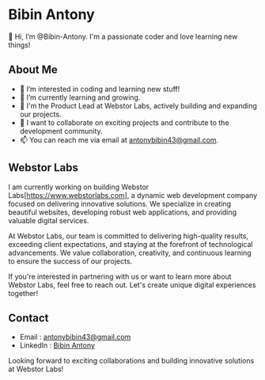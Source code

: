 # Bibin Antony

👋 Hi, I’m @Bibin-Antony. I'm a passionate coder and love learning new things!

## About Me

- 👀 I’m interested in coding and learning new stuff!
- 🌱 I’m currently learning and growing.
- 💼 I'm the Product Lead at Webstor Labs, actively building and expanding our projects.
- 💞️ I want to collaborate on exciting projects and contribute to the development community.
- 📫 You can reach me via email at antonybibin43@gmail.com.

## Webstor Labs 

I am currently working on building Webstor Labs[https://www.webstorlabs.com], a dynamic web development company focused on delivering innovative solutions. We specialize in creating beautiful websites, developing robust web applications, and providing valuable digital services.

At Webstor Labs, our team is committed to delivering high-quality results, exceeding client expectations, and staying at the forefront of technological advancements. We value collaboration, creativity, and continuous learning to ensure the success of our projects.

If you're interested in partnering with us or want to learn more about Webstor Labs, feel free to reach out. Let's create unique digital experiences together!

## Contact

- Email : antonybibin43@gmail.com
- LinkedIn : [Bibin Antony](https://www.linkedin.com/in/bibin-antony)

Looking forward to exciting collaborations and building innovative solutions at Webstor Labs!
